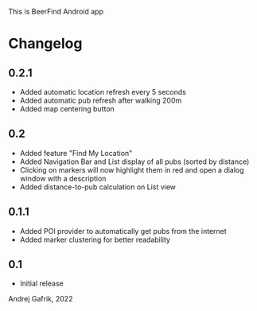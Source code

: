 This is BeerFind Android app

# Changelog

## 0.2.1
- Added automatic location refresh every 5 seconds
- Added automatic pub refresh after walking 200m
- Added map centering button

## 0.2
- Added feature "Find My Location"
- Added Navigation Bar and List display of all pubs (sorted by distance)
- Clicking on markers will now highlight them in red and open a dialog window with a description
- Added distance-to-pub calculation on List view

## 0.1.1
- Added POI provider to automatically get pubs from the internet
- Added marker clustering for better readability

## 0.1
- Initial release



Andrej Gafrik, 2022
